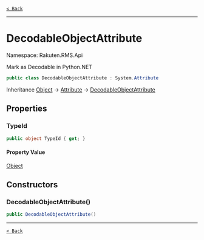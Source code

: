 [`< Back`](./)

---

# DecodableObjectAttribute

Namespace: Rakuten.RMS.Api

Mark as Decodable in Python.NET

```csharp
public class DecodableObjectAttribute : System.Attribute
```

Inheritance [Object](https://docs.microsoft.com/en-us/dotnet/api/system.object) → [Attribute](https://docs.microsoft.com/en-us/dotnet/api/system.attribute) → [DecodableObjectAttribute](./rakuten.rms.api.decodableobjectattribute)

## Properties

### **TypeId**

```csharp
public object TypeId { get; }
```

#### Property Value

[Object](https://docs.microsoft.com/en-us/dotnet/api/system.object)<br>

## Constructors

### **DecodableObjectAttribute()**

```csharp
public DecodableObjectAttribute()
```

---

[`< Back`](./)
